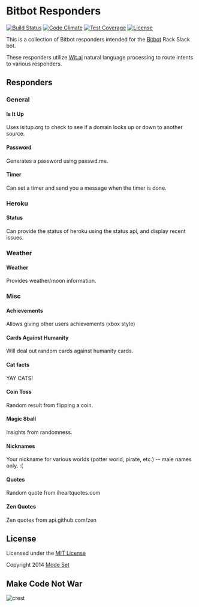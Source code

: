 Bitbot Responders
=================

[![Build Status](https://img.shields.io/travis/modeset/bitbot-responders.svg)](https://travis-ci.org/modeset/bitbot-responders)
[![Code Climate](https://img.shields.io/codeclimate/github/modeset/bitbot-responders.svg)](https://codeclimate.com/github/modeset/bitbot-responders)
[![Test Coverage](https://img.shields.io/codeclimate/coverage/github/modeset/bitbot-responders.svg)](https://codeclimate.com/github/modeset/bitbot-responders)
[![License](http://img.shields.io/badge/license-MIT-brightgreen.svg)](http://opensource.org/licenses/MIT)

This is a collection of Bitbot responders intended for the
[Bitbot](https://github.com/modeset/bitbot) Rack Slack bot.

These responders utilize [Wit.ai](http://wit.ai) natural language processing to route intents to
various responders.

## Responders

### General

#### Is It Up
Uses isitup.org to check to see if a domain looks up or down to another source.

#### Password
Generates a password using passwd.me.

#### Timer
Can set a timer and send you a message when the timer is done.

### Heroku

#### Status
Can provide the status of heroku using the status api, and display recent issues.

### Weather

#### Weather
Provides weather/moon information.

### Misc

#### Achievements
Allows giving other users achievements (xbox style)

#### Cards Against Humanity
Will deal out random cards against humanity cards.

#### Cat facts
YAY CATS!

#### Coin Toss
Random result from flipping a coin.

#### Magic 8ball
Insights from randomness.

#### Nicknames
Your nickname for various worlds (potter world, pirate, etc.) -- male names only. :(

#### Quotes
Random quote from iheartquotes.com

#### Zen Quotes
Zen quotes from api.github.com/zen


## License

Licensed under the [MIT License](http://creativecommons.org/licenses/MIT/)

Copyright 2014 [Mode Set](https://github.com/modeset)


## Make Code Not War
![crest](https://secure.gravatar.com/avatar/aa8ea677b07f626479fd280049b0e19f?s=75)
